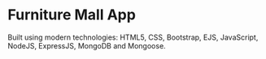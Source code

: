 # Furniture Mall App

Built using modern technologies: HTML5, CSS, Bootstrap, EJS, JavaScript, NodeJS, ExpressJS, MongoDB and Mongoose.
